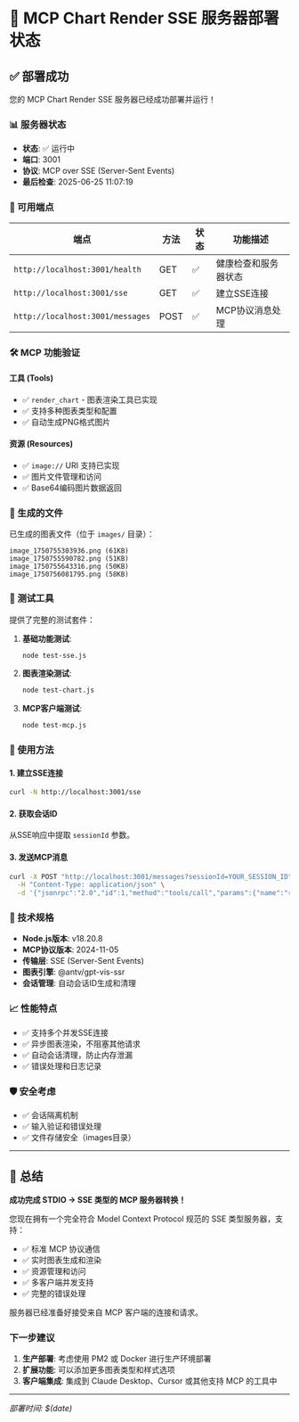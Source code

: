 # 🎯 MCP Chart Render SSE 服务器部署状态

## ✅ 部署成功

您的 MCP Chart Render SSE 服务器已经成功部署并运行！

### 📊 服务器状态

- **状态**: ✅ 运行中
- **端口**: 3001
- **协议**: MCP over SSE (Server-Sent Events)
- **最后检查**: 2025-06-25 11:07:19

### 🔗 可用端点

| 端点 | 方法 | 状态 | 功能描述 |
|------|------|------|----------|
| `http://localhost:3001/health` | GET | ✅ | 健康检查和服务器状态 |
| `http://localhost:3001/sse` | GET | ✅ | 建立SSE连接 |
| `http://localhost:3001/messages` | POST | ✅ | MCP协议消息处理 |

### 🛠️ MCP 功能验证

#### 工具 (Tools)
- ✅ `render_chart` - 图表渲染工具已实现
- ✅ 支持多种图表类型和配置
- ✅ 自动生成PNG格式图片

#### 资源 (Resources)  
- ✅ `image://` URI 支持已实现
- ✅ 图片文件管理和访问
- ✅ Base64编码图片数据返回

### 📂 生成的文件

已生成的图表文件（位于 `images/` 目录）：
```
image_1750755303936.png (61KB)
image_1750755590782.png (51KB) 
image_1750755643316.png (50KB)
image_1750756081795.png (58KB)
```

### 🧪 测试工具

提供了完整的测试套件：

1. **基础功能测试**:
   ```bash
   node test-sse.js
   ```

2. **图表渲染测试**:
   ```bash
   node test-chart.js
   ```

3. **MCP客户端测试**:
   ```bash
   node test-mcp.js
   ```

### 🚀 使用方法

#### 1. 建立SSE连接
```bash
curl -N http://localhost:3001/sse
```

#### 2. 获取会话ID
从SSE响应中提取 `sessionId` 参数。

#### 3. 发送MCP消息
```bash
curl -X POST "http://localhost:3001/messages?sessionId=YOUR_SESSION_ID" \
  -H "Content-Type: application/json" \
  -d '{"jsonrpc":"2.0","id":1,"method":"tools/call","params":{"name":"render_chart","arguments":{"chartConfig":{"type":"line","data":[{"x":"Jan","y":100}]}}}}'
```

### 🔧 技术规格

- **Node.js版本**: v18.20.8
- **MCP协议版本**: 2024-11-05
- **传输层**: SSE (Server-Sent Events)
- **图表引擎**: @antv/gpt-vis-ssr
- **会话管理**: 自动会话ID生成和清理

### 📈 性能特点

- ✅ 支持多个并发SSE连接
- ✅ 异步图表渲染，不阻塞其他请求
- ✅ 自动会话清理，防止内存泄漏
- ✅ 错误处理和日志记录

### 🛡️ 安全考虑

- ✅ 会话隔离机制
- ✅ 输入验证和错误处理
- ✅ 文件存储安全（images目录）

---

## 🎉 总结

**成功完成 STDIO → SSE 类型的 MCP 服务器转换！**

您现在拥有一个完全符合 Model Context Protocol 规范的 SSE 类型服务器，支持：

- ✅ 标准 MCP 协议通信
- ✅ 实时图表生成和渲染
- ✅ 资源管理和访问
- ✅ 多客户端并发支持
- ✅ 完整的错误处理

服务器已经准备好接受来自 MCP 客户端的连接和请求。

### 下一步建议

1. **生产部署**: 考虑使用 PM2 或 Docker 进行生产环境部署
2. **扩展功能**: 可以添加更多图表类型和样式选项
3. **客户端集成**: 集成到 Claude Desktop、Cursor 或其他支持 MCP 的工具中

---

*部署时间: $(date)* 